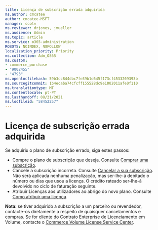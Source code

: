 ```yaml
---
title: Licença de subscrição errada adquirida
ms.author: cmcatee
author: cmcatee-MSFT
manager: scotv
ms.reviewer: drjones, jmueller
ms.audience: Admin
ms.topic: article
ms.service: o365-administration
ROBOTS: NOINDEX, NOFOLLOW
localization_priority: Priority
ms.collection: Adm_O365
ms.custom:
- commerce_purchase
- "9002455"
- "4793"
ms.openlocfilehash: 59b3cc844dbc7fe39b1d645f173cf4533209393b
ms.sourcegitcommit: 1b4ecaba74cfcff155528dc9e1002011afe0f110
ms.translationtype: MT
ms.contentlocale: pt-PT
ms.lasthandoff: 08/21/2021
ms.locfileid: "58452257"
---
```

# <a name="purchased-wrong-subscription-license"></a>Licença de subscrição errada adquirida

Se adquiriu o plano de subscrição errado, siga estes passos:

- Compre o plano de subscrição que deseja. Consulte [Comprar uma subscrição](https://docs.microsoft.com/alchemyinsights/buy-a-subscription-to-office-365-for-business).
- Cancele a subscrição incorreta. Consulte [Cancelar a sua subscrição](https://docs.microsoft.com/alchemyinsights/canceling-your-office-365-subscription).
Não será aplicada nenhuma penalização, mas ser-lhe-á debitado o número ou dias que usou a licença. O crédito rateado ser-lhe-á devolvido no ciclo de faturação seguinte.
- Atribuir Licenças aos utilizadores ao abrigo do novo plano. Consulte [Como atribuir uma licença](https://docs.microsoft.com/alchemyinsights/how-to-assign-a-license-to-a-user).

**Nota**: se tiver adquirido a subscrição a um parceiro ou revendedor, contacte-os diretamente a respeito de quaisquer cancelamentos e compras. Se for cliente do Contrato Enterprise de Licenciamento em Volume, contacte o [Commerce Volume License Service Center](https://support.microsoft.com/help/4471406/how-to-contact-the-microsoft-volume-licensing-service-center).
